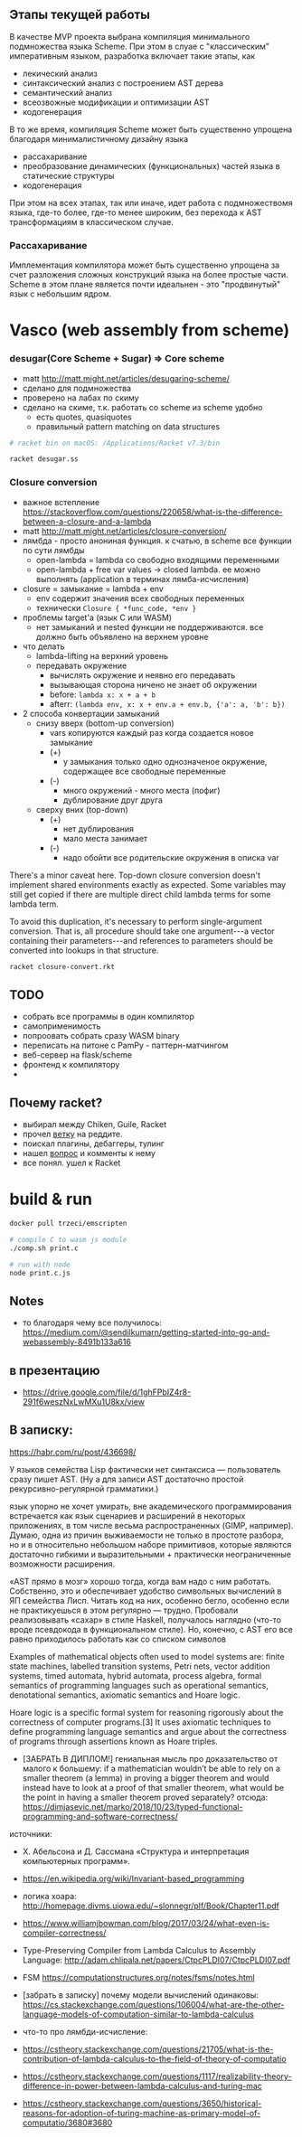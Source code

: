 ## Этапы текущей работы

В качестве MVP проекта выбрана компиляция минимального подмножества языка Scheme. 
При этом в слуае с "классическим" императивным языком, разработка включает такие этапы, как

- лекический анализ
- синтаксический анализ с построением AST дерева
- семантический анализ
- всеозвожные модификации и оптимизации AST
- кодогенерация

В то же время, компиляция Scheme может быть существенно упрощена благодаря минималистичному дизайну языка

- рассахаривание
- преобразование динамических (функциональных) частей языка в статические структуры
- кодогенерация 

При этом на всех этапах, так или иначе, идет работа с подмножествомя языка, где-то более, где-то
менее широким, без перехода к AST трансформациям в классическом случае.

### Рассахаривание

Имплементация компилятора может быть существенно упрощена за счет разложения сложных конструкций
языка на более простые части. Scheme в этом плане является почти идеальнен - это "продвинутый" язык
с небольшим ядром.

# Vasco (web assembly from scheme)

### desugar(Core Scheme + Sugar) => Core scheme

- matt <http://matt.might.net/articles/desugaring-scheme/>
- сделано для подмножества
- проверено на лабах по скиму
- сделано на скиме, т.к. работать со scheme из scheme удобно
    - есть quotes, quasiquotes
    - правильный pattern matching on data structures

```bash
# racket bin on macOS: /Applications/Racket v7.3/bin

racket desugar.ss
```


### Closure conversion

- важное встепление <https://stackoverflow.com/questions/220658/what-is-the-difference-between-a-closure-and-a-lambda>
- matt <http://matt.might.net/articles/closure-conversion/>
- лямбда - просто анониная функция. к счатью, в scheme все функции по сути лямбды
    - open-lambda = lambda со свободно входящими переменными
    - open-lambda + free var values -> closed lambda. ее можно выполнять (application в терминах лямба-исчисления) 
- closure = замыкание = lambda + env
    - env содержит значения всех свободных переменных
    - технически `Closure { *func_code, *env }`
- проблемы target'а (язык C или WASM) 
    - нет замыканий и nested функции не поддерживаются. все должно быть объявлено на верхнем уровне 
- что делать
    - lambda-lifting на верхний уровень 
    - передавать окружение
        - вычислять окружение и неявно его передавать
        - вызывающая сторона ничено не знает об окружении
        - before: `lambda x: x + a + b`
        - afterr: `(lambda env, x: x + env.a + env.b, {'a': a, 'b': b})`
- 2 способа конвертации замыканий
    - снизу вверх (bottom-up conversion)
        - vars копируются каждый раз когда создается новое замыкание
        - (+)
            - у замыкания только одно однозначеное окружение, содержащее все свободные переменные
        - (-)
            - много окружений - много места (пофиг)
            - дублирование друг друга
    - сверху вних (top-down)
        - (+)
            - нет дублирования
            - мало места занимает
        - (-)
            - надо обойти все родительские окружения в описка var


There's a minor caveat here. 
Top-down closure conversion doesn't implement shared environments 
exactly as expected. Some variables may still get copied if 
there are multiple direct child lambda terms for some lambda term.

To avoid this duplication, it's necessary to perform single-argument conversion. 
That is, all procedure should take one argument---a vector containing 
their parameters---and references to parameters should be converted into lookups 
in that structure.

```bash
racket closure-convert.rkt
```

## TODO

- собрать все программы в один компилятор
- самоприменимость
- попроовать собрать сразу WASM binary
- переписать на питоне с PamPy - паттерн-матчингом
- веб-сервер на flask/scheme
- фронтенд к компилятору
- 


## Почему racket?

- выбирал между Chiken, Guile, Racket
- прочел [ветку](https://www.reddit.com/r/lisp/comments/b4gr2x/which_scheme_interpreter_should_i_use/) на реддите.
- поискал плагины, дебаггеры, тулинг
- нашел [вопрос](https://stackoverflow.com/questions/46546582/how-to-debug-procedures-in-scheme) и комменты к нему
- все понял. ушел к Racket 


# build & run

```bash
docker pull trzeci/emscripten 

# compile C to wasm js module
./comp.sh print.c

# run with node
node print.c.js
```



## Notes


- то благодаря чему все получилось: https://medium.com/@sendilkumarn/getting-started-into-go-and-webassembly-8491b133a616


## в презентацию

- https://drive.google.com/file/d/1ghFPbIZ4r8-291f6weszNxLwMXu1U8kx/view


## В записку:

https://habr.com/ru/post/436698/


У языков семейства Lisp фактически нет синтаксиса — пользователь сразу пишет AST. 
(Ну а для записи AST достаточно простой рекурсивно-регулярной грамматики.)

язык упорно не хочет умирать, вне академического программирования встречается как язык сценариев
 и расширений в некоторых приложениях, в том числе весьма распространенных (GIMP, например). 
 Думаю, одна из причин выживаемости не только в простоте разбора, но и в относительно небольшом 
 наборе примитивов, которые являются достаточно гибкими и выразительными + практически неограниченные 
 возможности расширения.

«AST прямо в мозг» хорошо тогда, когда вам надо с ним работать. Собственно, это и обеспечивает удобство 
символьных вычислений в ЯП семейства Лисп. Читать код на них, особенно бегло, особенно 
если не практикуешься в этом регулярно — трудно. Пробовали реализовывать «сахар» в стиле Haskell,
 получалось наглядно (что-то вроде псевдокода в функциональном стиле). Но, конечно, с AST его все равно 
 приходилось работать как со списком символов


Examples of mathematical objects often used to model systems are: 
finite state machines, labelled transition systems, Petri nets, vector addition systems, 
timed automata, hybrid automata, process algebra, formal semantics of programming 
languages such as operational semantics, denotational semantics, axiomatic semantics and Hoare logic.


Hoare logic is a specific formal system for reasoning rigorously about the correctness of computer programs.[3] 
It uses axiomatic techniques to define programming language semantics and argue about the correctness 
of programs through assertions known as Hoare triples.

- [ЗАБРАТЬ В ДИПЛОМ!] гениальная мысль про доказательство от малого к большему:  if a mathematician wouldn’t be able to rely on a smaller 
theorem (a lemma) in proving a bigger theorem and would instead have to look at a proof of that smaller theorem, 
what would be the point in having a smaller theorem proved separately? отсюда: https://dimjasevic.net/marko/2018/10/23/typed-functional-programming-and-software-correctness/

источники:

- Х. Абельсона и Д. Сассмана «Структура и интерпретация компьютерных программ».
- https://en.wikipedia.org/wiki/Invariant-based_programming
- логика хоара: http://homepage.divms.uiowa.edu/~slonnegr/plf/Book/Chapter11.pdf
- https://www.williamjbowman.com/blog/2017/03/24/what-even-is-compiler-correctness/
- Type-Preserving Compiler from Lambda Calculus to  Assembly Language: http://adam.chlipala.net/papers/CtpcPLDI07/CtpcPLDI07.pdf


- FSM https://computationstructures.org/notes/fsms/notes.html
- [забрать в записку] почему модели вычислений одинаковы: https://cs.stackexchange.com/questions/106004/what-are-the-other-language-models-of-computation-similar-to-lambda-calculus

- что-то про лямбди-исчисление: 
- https://cstheory.stackexchange.com/questions/21705/what-is-the-contribution-of-lambda-calculus-to-the-field-of-theory-of-computatio
- https://cstheory.stackexchange.com/questions/1117/realizability-theory-difference-in-power-between-lambda-calculus-and-turing-mac
- https://cstheory.stackexchange.com/questions/3650/historical-reasons-for-adoption-of-turing-machine-as-primary-model-of-computatio/3680#3680

